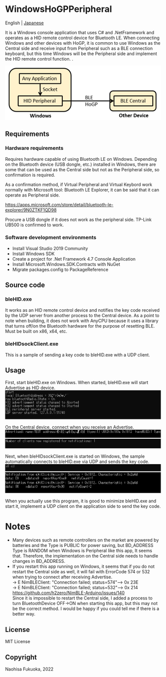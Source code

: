 # WindowsHoGPPeripheral
English | [Japanese](README_ja.md)

It is a Windows console application that uses C# and .NetFramework and operates as a HID remote control device for Bluetooth LE.
When connecting Windows and other devices with HoGP, it is common to use Windows as the Central side and receive input from Peripheral such as a BLE connection keyboard, but this time Windows will be the Peripheral side and implement the HID remote control function. .

![Image 1](images/win_HoGP_Peripheral.PNG)


## Requirements
### Hardware requirements
Requires hardware capable of using Bluetooth LE on Windows. Depending on the Bluetooth device (USB dongle, etc.) installed in Windows, there are some that can be used as the Central side but not as the Peripheral side, so confirmation is required.

As a confirmation method, if Virtual Peripheral and Virtual Keybord work normally with Microsoft tool: Bluetooth LE Explorer, it can be said that it can operate as Peripheral side.

https://apps.microsoft.com/store/detail/bluetooth-le-explorer/9N0ZTKF1QD98

Procure a USB dongle if it does not work as the peripheral side. TP-Link UB500 is confirmed to work.


### Software development environments
* Install Visual Studio 2019 Community
* Install Windows SDK
* Create a project for .Net Framework 4.7 Console Application
* Install Microsoft.Windows.SDK.Contracts with NuGet
* Migrate packages.config to PackageReference

## Source code
### bleHID.exe
It works as an HID remote control device and notifies the key code received by the UDP server from another process to the Central device.
As a point to note when building, it does not work with AnyCPU because it uses a library that turns off/on the Bluetooth hardware for the purpose of resetting BLE. Must be built on x86, x64, etc.

### bleHIDsockClient.exe
This is a sample of sending a key code to bleHID.exe with a UDP client.

## Usage

First, start bleHID.exe on Windows.
When started, bleHID.exe will start Advertise as HID device.
![ble1.PNG](images/ble1.PNG)

On the Central device, connect when you receive an Advertise.
![ble_c1.PNG](images/ble_c1.PNG)
![ble2.PNG](images/ble2.PNG)

Next, when bleHIDsockClient.exe is started on Windows, the sample automatically connects to bleHID.exe via UDP and sends the key code.
![ble3.PNG](images/ble3.PNG)
![ble_c2.PNG](images/ble_c2.PNG)

When you actually use this program, it is good to minimize bleHID.exe and start it, implement a UDP client on the application side to send the key code.


# Notes

* Many devices such as remote controllers on the market are powered by batteries and the Type is PUBLIC for power saving, but BD_ADDRESS Type is RANDOM when Windows is Peripheral like this app, It seems that. Therefore, the implementation on the Central side needs to handle changes in BD_ADDRESS.
* If you restart this app running on Windows, it seems that if you do not restart the Central side as well, it will fail with ErrorCode 574 or 532 when trying to connect after receiving Advertise.  
-> E NimBLEClient: "Connection failed; status=574"--> 0x 23E  
-> E NimBLEClient: "Connection failed; status=532"--> 0x 214  
https://github.com/h2zero/NimBLE-Arduino/issues/140  
Since it is impossible to restart the Central side, I added a process to turn BluetoothDevice OFF->ON when starting this app, but this may not be the correct method. I would be happy if you could tell me if there is a better way.


## License

MIT License

## Copyright

Naohisa Fukuoka, 2022

